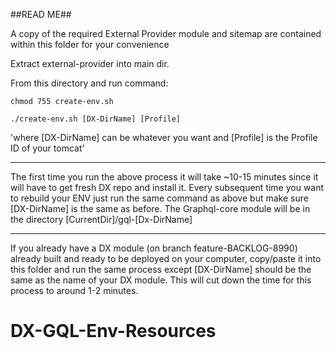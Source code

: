 ##READ ME##

A copy of the required External Provider module and sitemap are contained 
within this folder for your convenience

Extract external-provider into main dir.

From this directory and run command:
       
    chmod 755 create-env.sh
    
    ./create-env.sh [DX-DirName] [Profile] 
    
'where [DX-DirName] can be whatever you want and [Profile] is the Profile ID of your tomcat'

------------------------
The first time you run the above process it will take ~10-15 minutes since it will have to get 
fresh DX repo and install it.
Every subsequent time you want to rebuild your ENV just run the same command as above but make
sure [DX-DirName] is the same as before.
The Graphql-core module will be in the directory [CurrentDir]/gql-[Dx-DirName]

------------------------
If you already have a DX module (on branch feature-BACKLOG-8990) already built and ready to be deployed
on your computer, copy/paste it into this folder and run the same process except [DX-DirName]
should be the same as the name of your DX module. This will cut down the time for this process to
around 1-2 minutes.

# DX-GQL-Env-Resources

